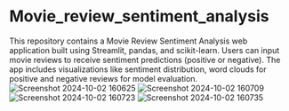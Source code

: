 # Movie_review_sentiment_analysis
This repository contains a Movie Review Sentiment Analysis web application built using Streamlit, pandas, and scikit-learn. Users can input movie reviews to receive sentiment predictions (positive or negative). The app includes visualizations like sentiment distribution, word clouds for positive and negative reviews for model evaluation.
![Screenshot 2024-10-02 160625](https://github.com/user-attachments/assets/6796dec0-9e30-4afa-a033-598536619915)
![Screenshot 2024-10-02 160709](https://github.com/user-attachments/assets/dea8c30d-b718-4bf7-a6f1-6b9c2c60584f)
![Screenshot 2024-10-02 160723](https://github.com/user-attachments/assets/97d338f6-89c7-4500-a01a-6592401180f1)
![Screenshot 2024-10-02 160735](https://github.com/user-attachments/assets/b4248437-940f-4dc7-9a76-34f169393be5)
